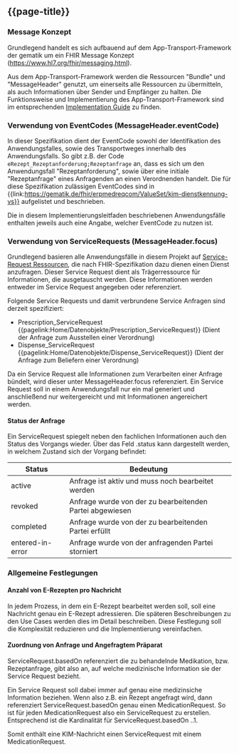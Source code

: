 ## {{page-title}}

### Message Konzept

Grundlegend handelt es sich aufbauend auf dem App-Transport-Framework der gematik um ein FHIR Message Konzept (https://www.hl7.org/fhir/messaging.html).

Aus dem App-Transport-Framework werden die Ressourcen "Bundle" und "MessageHeader" genutzt, um einerseits alle Ressourcen zu übermitteln, als auch Informationen über Sender und Empfänger zu halten. Die Funktionsweise und Implementierung des App-Transport-Framework sind im entsprechenden [Implementation Guide](https://simplifier.net/app-transport-framework/~guides) zu finden.

### Verwendung von EventCodes (MessageHeader.eventCode)

In dieser Spezifikation dient der EventCode sowohl der Identifikation des Anwendungsfalles, sowie des Transportweges innerhalb des Anwendungsfalls. So gibt z.B. der Code `eRezept_Rezeptanforderung;Rezeptanfrage` an, dass es sich um den Anwendungsfall "Rezeptanforderung", sowie über eine initiale "Rezeptanfrage" eines Anfragenden an einen Verordnenden handelt.
Die für diese Spezifikation zulässigen EventCodes sind in {{link:https://gematik.de/fhir/erpmedreqcom/ValueSet/kim-dienstkennung-vs}} aufgelistet und beschrieben.

Die in diesem Implementierungsleitfaden beschriebenen Anwendungsfälle enthalten jeweils auch eine Angabe, welcher EventCode zu nutzen ist.

### Verwendung von ServiceRequests (MessageHeader.focus)

Grundlegend basieren alle Anwendungsfälle in diesem Projekt auf [Service-Request Ressourcen](http://hl7.org/fhir/R4/servicerequest.html), die nach FHIR-Spezifikation dazu dienen einen Dienst anzufragen. Dieser Service Request dient als Trägerressource für Informationen, die ausgetauscht werden. Diese Informationen werden entweder im Service Request angegeben oder referenziert.

Folgende Service Requests und damit verbrundene Service Anfragen sind derzeit spezifiziert:

* Prescription_ServiceRequest {{pagelink:Home/Datenobjekte/Prescription_ServiceRequest}} (Dient der Anfrage zum Ausstellen einer Verordnung)
* Dispense_ServiceRequest {{pagelink:Home/Datenobjekte/Dispense_ServiceRequest}} (Dient der Anfrage zum Beliefern einer Verordnung)

Da ein Service Request alle Informationen zum Verarbeiten einer Anfrage bündelt, wird dieser unter MessageHeader.focus referenziert.
Ein Service Request soll in einem Anwendungsfall nur ein mal generiert und anschließend nur weitergereicht und mit Informationen angereichert werden.

#### Status der Anfrage

Ein ServiceRequest spiegelt neben den fachlichen Informationen auch den Status des Vorgangs wieder. Über das Feld .status kann dargestellt werden, in welchem Zustand sich der Vorgang befindet:

|Status|Bedeutung|
|---|---|
|active|Anfrage ist aktiv und muss noch bearbeitet werden|
|revoked|Anfrage wurde von der zu bearbeitenden Partei abgewiesen|
|completed|Anfrage wurde von der zu bearbeitenden Partei erfüllt|
|entered-in-error|Anfrage wurde von der anfragenden Partei storniert|

### Allgemeine Festlegungen

#### Anzahl von E-Rezepten pro Nachricht

In jedem Prozess, in dem ein E-Rezept bearbeitet werden soll, soll eine Nachricht genau ein E-Rezept adressieren. Die späteren Beschreibungen zu den Use Cases werden dies im Detail beschreiben. Diese Festlegung soll die Komplexität reduzieren und die Implementierung vereinfachen.

#### Zuordnung von Anfrage und Angefragtem Präparat

ServiceRequest.basedOn referenziert die zu behandelnde Medikation, bzw. Rezeptanfrage, gibt also an, auf welche medizinische Information sie der Service Request bezieht.

Ein Service Request soll dabei immer auf genau eine medizinsiche Information beziehen. Wenn also z.B. ein Rezept angefragt wird, dann referenziert ServiceRequest.basedOn genau einen MedicationRequest. So ist für jeden MedicationRequest also ein ServiceRequest zu erstellen. Entsprechend ist die Kardinalität für ServiceRequest.basedOn ..1.

Somit enthält eine KIM-Nachricht einen ServiceRequest mit einem MedicationRequest.
